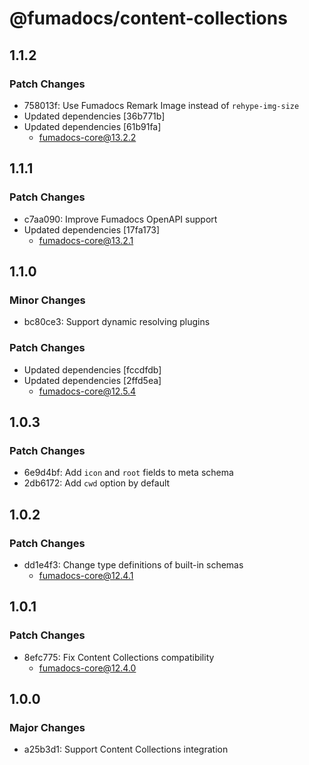 # @fumadocs/content-collections

## 1.1.2

### Patch Changes

- 758013f: Use Fumadocs Remark Image instead of `rehype-img-size`
- Updated dependencies [36b771b]
- Updated dependencies [61b91fa]
  - fumadocs-core@13.2.2

## 1.1.1

### Patch Changes

- c7aa090: Improve Fumadocs OpenAPI support
- Updated dependencies [17fa173]
  - fumadocs-core@13.2.1

## 1.1.0

### Minor Changes

- bc80ce3: Support dynamic resolving plugins

### Patch Changes

- Updated dependencies [fccdfdb]
- Updated dependencies [2ffd5ea]
  - fumadocs-core@12.5.4

## 1.0.3

### Patch Changes

- 6e9d4bf: Add `icon` and `root` fields to meta schema
- 2db6172: Add `cwd` option by default

## 1.0.2

### Patch Changes

- dd1e4f3: Change type definitions of built-in schemas
  - fumadocs-core@12.4.1

## 1.0.1

### Patch Changes

- 8efc775: Fix Content Collections compatibility
  - fumadocs-core@12.4.0

## 1.0.0

### Major Changes

- a25b3d1: Support Content Collections integration
